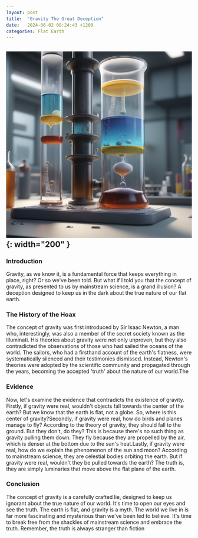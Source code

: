 ```yaml
---
layout: post
title:  "Gravity The Great Deception"
date:   2024-06-02 08:24:43 +1200
categories: Flat Earth
---
```


![Cartoon Picture Of A Density Coloum](/assets/images/density-column-blog.png){: width="200" }
---
### Introduction
Gravity, as we know it, is a fundamental force that keeps everything in place, right? Or so we've been told. But what if I told you that the concept of gravity, as presented to us by mainstream science, is a grand illusion? A deception designed to keep us in the dark about the true nature of our flat earth.

### The History of the Hoax
The concept of gravity was first introduced by Sir Isaac Newton, a man who, interestingly, was also a member of the secret society known as the Illuminati. His theories about gravity were not only unproven, but they also contradicted the observations of those who had sailed the oceans of the world. The sailors, who had a firsthand account of the earth's flatness, were systematically silenced and their testimonies dismissed. Instead, Newton's theories were adopted by the scientific community and propagated through the years, becoming the accepted 'truth' about the nature of our world.The 

### Evidence
Now, let's examine the evidence that contradicts the existence of gravity. Firstly, if gravity were real, wouldn't objects fall towards the center of the earth? But we know that the earth is flat, not a globe. So, where is this center of gravity?Secondly, if gravity were real, how do birds and planes manage to fly? According to the theory of gravity, they should fall to the ground. But they don't, do they? This is because there's no such thing as gravity pulling them down. They fly because they are propelled by the air, which is denser at the bottom due to the sun's heat.Lastly, if gravity were real, how do we explain the phenomenon of the sun and moon? According to mainstream science, they are celestial bodies orbiting the earth. But if gravity were real, wouldn't they be pulled towards the earth? The truth is, they are simply luminaries that move above the flat plane of the earth.

### Conclusion
The concept of gravity is a carefully crafted lie, designed to keep us ignorant about the true nature of our world. It's time to open our eyes and see the truth. The earth is flat, and gravity is a myth. The world we live in is far more fascinating and mysterious than we've been led to believe. It's time to break free from the shackles of mainstream science and embrace the truth. Remember, the truth is always stranger than fiction
